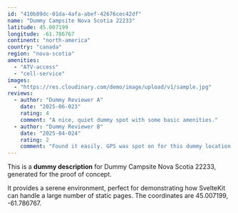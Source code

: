 ```yaml
---
id: "410b89dc-01da-4afa-abef-42676cec42df"
name: "Dummy Campsite Nova Scotia 22233"
latitude: 45.007199
longitude: -61.786767
continent: "north-america"
country: "canada"
region: "nova-scotia"
amenities:
  - "ATV-access"
  - "cell-service"
images:
  - "https://res.cloudinary.com/demo/image/upload/v1/sample.jpg"
reviews:
  - author: "Dummy Reviewer A"
    date: "2025-06-023"
    rating: 4
    comment: "A nice, quiet dummy spot with some basic amenities."
  - author: "Dummy Reviewer B"
    date: "2025-04-024"
    rating: 2
    comment: "Found it easily. GPS was spot on for this dummy location."
---
```


This is a **dummy description** for Dummy Campsite Nova Scotia 22233, generated for the proof of concept.

It provides a serene environment, perfect for demonstrating how SvelteKit can handle a large number of static pages. The coordinates are 45.007199, -61.786767.
